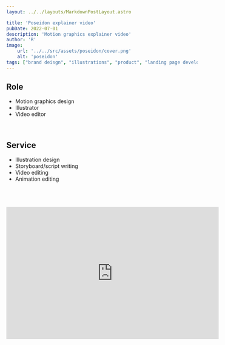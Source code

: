 ```yaml
---
layout: ../../layouts/MarkdownPostLayout.astro

title: 'Poseidon explainer video'
pubDate: 2022-07-01
description: 'Motion graphics explainer video'
author: 'R'
image:
    url: '../../src/assets/poseidon/cover.png'
    alt: 'poseidon'
tags: ["brand deisgn", "illustrations", "product", "landing page development", "dashboard UI and UX design", "design system"]
---
```



## Role
<ul class="pl-8 marker:text-slate-400 dark:marker:text-neutral-500">
   <li class="mb-3">Motion graphics design</li>
   <li class="mb-3">Illustrator</li>
   <li class="mb-3">Video editor</li>
   
</ul>

<br>

## Service
<ul class="pl-8 marker:text-slate-400 dark:marker:text-neutral-500">
   <li class="mb-3">Illustration design</li>
   <li class="mb-3">Storyboard/script writing</li>
   <li class="mb-3">Video editing</li>
   <li class="mb-3">Animation editing</li>
</ul>
<br><br><br>


<div class="videoWrapper">
  <!-- Copy & Pasted from YouTube -->
  <iframe width="560" height="349" src="https://www.youtube.com/embed/wqjFKMgCbpQ?si=AeUcMtbK3lhkYhYs" frameborder="0" allowfullscreen></iframe>
</div>
